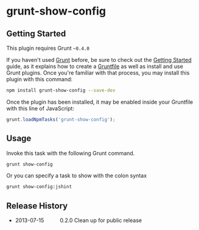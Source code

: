 # grunt-show-config

## Getting Started
This plugin requires Grunt `~0.4.0`

If you haven't used [Grunt](http://gruntjs.com/) before, be sure to check out the [Getting Started](http://gruntjs.com/getting-started) guide, as it explains how to create a [Gruntfile](http://gruntjs.com/sample-gruntfile) as well as install and use Grunt plugins. Once you're familiar with that process, you may install this plugin with this command:

```bash
npm install grunt-show-config --save-dev
```

Once the plugin has been installed, it may be enabled inside your Gruntfile with this line of JavaScript:

```js
grunt.loadNpmTasks('grunt-show-config');
```


## Usage

Invoke this task with the following Grunt command.

```bash
grunt show-config
```

Or you can specify a task to show with the colon syntax

```bash
grunt show-config:jshint
```

## Release History

 * 2013-07-15   0.2.0    Clean up for public release

